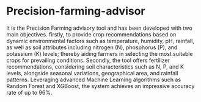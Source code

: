 # Precision-farming-advisor
It is the Precision Farming advisory tool and has been developed with two main objectives. firstly, to provide crop recommendations based on dynamic environmental factors such as temperature, humidity, pH, rainfall, as well as soil attributes including nitrogen (N), phosphorus (P), and potassium (K) levels; thereby aiding farmers in selecting the most suitable crops for prevailing conditions. Secondly, the tool offers fertilizer recommendations, considering soil characteristics such as N, P, and K levels, alongside seasonal variations, geographical area, and rainfall patterns. Leveraging advanced Machine Learning algorithms such as Random Forest and XGBoost, the system achieves an impressive accuracy rate of up to 96%.
